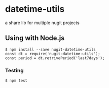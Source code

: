 # datetime-utils
a share lib for multiple nugit projects

 ## Using with Node.js
```
$ npm install --save nugit-datetime-utils
const dt = require('nugit-datetime-utils');
const period = dt.retrivePeriod('last7days');

```
### Testing

```
$ npm test
```
